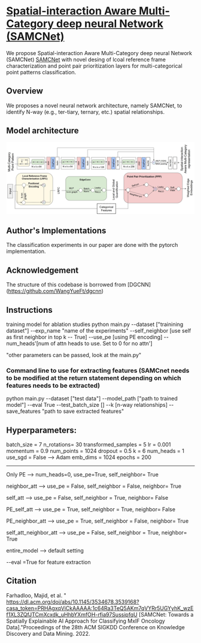
# [Spatial-interaction Aware Multi-Category deep neural Network (SAMCNet)](https://github.com/majid-farhadloo/SAMCNet) 
We propose  Spatial-interaction Aware Multi-Category deep neural Network (SAMCNet) [SAMCNet](https://github.com/majid-farhadloo/SAMCNet) with novel desing of lcoal reference frame characterization and point pair prioritization layers for multi-categorical point patterns classification. 

## Overview
We proposes a novel neural network architecture, namely SAMCNet, to identify N-way (e.g., ter-tiary, ternary, etc.) spatial relationships.

## Model architecture

<img src='./SAMCNetArch.jpg' width=800>

## Author's Implementations

The classification experiments in our paper are done with the pytorch implementation.


## Acknowledgement
The structure of this codebase is borrowed from [DGCNN] (https://github.com/WangYueFt/dgcnn)


## Instructions

training model for ablation studies
python main.py --dataset ["trainining dataset"] --exp_name "name of the experiments" --self_neighbor [use self as first neighbor in top k -- True] --use_pe [using PE encoding]
 --num_heads'[num of attn heads to use. Set to 0 for no attn'] 

"other parameters can be passed, look at the main.py" 

### Command line to use for extracting features (SAMCnet needs to be modified at the return statement depending on which features needs to be extracted)
python main.py --dataset ["test data"] --model_path ["path to trained model"] --eval True --test_batch_size [] --k [n-way relationships]  --save_features "path to save extracted features"


## Hyperparameters:
batch_size = 7
n_rotations= 30
transformed_samples = 5
lr = 0.001
momentum = 0.9
num_points = 1024
dropout = 0.5
k = 6
num_heads = 1
use_sgd = False --> Adam
emb_dims = 1024
epochs = 200

---------------------------------------------------------------------------
Only PE -->  num_heads=0, use_pe=True, self_neighbor= True

neighbor_att --> use_pe = False, self_neighbor = False, neighbor= True

self_att --> use_pe = False, self_neighbor = True, neighbor= False

PE_self_att --> use_pe = True, self_neighbor = True, neighbor= False

PE_neighbor_att -->  use_pe = True, self_neighbor = False, neighbor= True

self_att_neighbor_att --> use_pe = False, self_neighbor = True, neighbor= True

entire_model --> default setting

--eval =True for feature extraction


## Citation
Farhadloo, Majid, et al. " https://dl.acm.org/doi/abs/10.1145/3534678.3539168?casa_token=PRHAgxqViCkAAAAA:1c64Ra3TeQ5AKm7qVYRr5UGYyhK_wzEf1XL3ZQfJTCmXcxdk_uHhbYXmfOH-rfia97SussipfqU [SAMCNet: Towards a Spatially Explainable AI Approach for Classifying MxIF Oncology Data]."Proceedings of the 28th ACM SIGKDD Conference on Knowledge Discovery and Data Mining. 2022.
